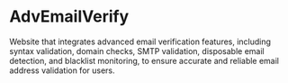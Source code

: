 # AdvEmailVerify
Website that integrates advanced email verification features, including syntax validation, domain checks, SMTP validation, disposable email detection, and blacklist monitoring, to ensure accurate and reliable email address validation for users.
